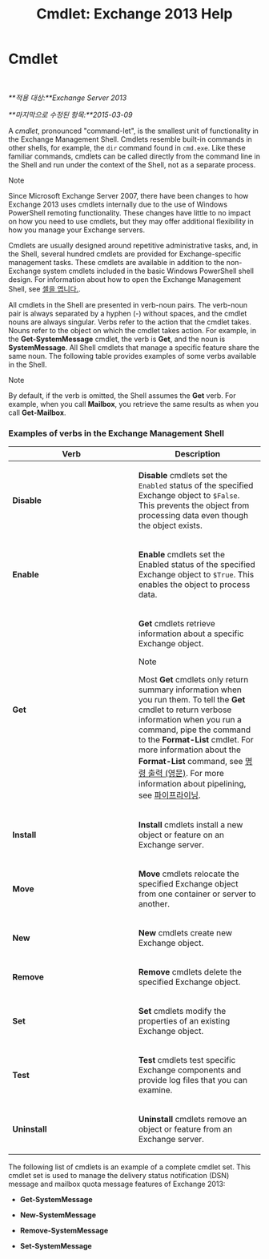 ﻿---
title: 'Cmdlet: Exchange 2013 Help'
TOCTitle: Cmdlet
ms:assetid: 1d741dea-1eb8-4909-850f-63d4efaa1a32
ms:mtpsurl: https://technet.microsoft.com/ko-kr/library/Aa996589(v=EXCHG.150)
ms:contentKeyID: 50482648
ms.date: 04/05/2018
mtps_version: v=EXCHG.150
ms.translationtype: HT
---

# Cmdlet

 

_**적용 대상:**Exchange Server 2013_

_**마지막으로 수정된 항목:**2015-03-09_

A *cmdlet*, pronounced "command-let", is the smallest unit of functionality in the Exchange Management Shell. Cmdlets resemble built-in commands in other shells, for example, the `dir` command found in `cmd.exe`. Like these familiar commands, cmdlets can be called directly from the command line in the Shell and run under the context of the Shell, not as a separate process.


> [!NOTE]
> Since Microsoft Exchange Server 2007, there have been changes to how Exchange 2013 uses cmdlets internally due to the use of Windows PowerShell remoting functionality. These changes have little to no impact on how you need to use cmdlets, but they may offer additional flexibility in how you manage your Exchange servers.



Cmdlets are usually designed around repetitive administrative tasks, and, in the Shell, several hundred cmdlets are provided for Exchange-specific management tasks. These cmdlets are available in addition to the non-Exchange system cmdlets included in the basic Windows PowerShell shell design. For information about how to open the Exchange Management Shell, see [셸을 엽니다.](https://technet.microsoft.com/ko-kr/library/dd638134\(v=exchg.150\)).

All cmdlets in the Shell are presented in verb-noun pairs. The verb-noun pair is always separated by a hyphen (-) without spaces, and the cmdlet nouns are always singular. Verbs refer to the action that the cmdlet takes. Nouns refer to the object on which the cmdlet takes action. For example, in the **Get-SystemMessage** cmdlet, the verb is **Get**, and the noun is **SystemMessage**. All Shell cmdlets that manage a specific feature share the same noun. The following table provides examples of some verbs available in the Shell.


> [!NOTE]
> By default, if the verb is omitted, the Shell assumes the <STRONG>Get</STRONG> verb. For example, when you call <STRONG>Mailbox</STRONG>, you retrieve the same results as when you call <STRONG>Get-Mailbox</STRONG>.



### Examples of verbs in the Exchange Management Shell

<table>
<colgroup>
<col style="width: 50%" />
<col style="width: 50%" />
</colgroup>
<thead>
<tr class="header">
<th>Verb</th>
<th>Description</th>
</tr>
</thead>
<tbody>
<tr class="odd">
<td><p><strong>Disable</strong></p></td>
<td><p><strong>Disable</strong> cmdlets set the <code>Enabled</code> status of the specified Exchange object to <code>$False</code>. This prevents the object from processing data even though the object exists.</p></td>
</tr>
<tr class="even">
<td><p><strong>Enable</strong></p></td>
<td><p><strong>Enable</strong> cmdlets set the Enabled status of the specified Exchange object to <code>$True</code>. This enables the object to process data.</p></td>
</tr>
<tr class="odd">
<td><p><strong>Get</strong></p></td>
<td><p><strong>Get</strong> cmdlets retrieve information about a specific Exchange object.</p>

> [!NOTE]
> Most <STRONG>Get</STRONG> cmdlets only return summary information when you run them. To tell the <STRONG>Get</STRONG> cmdlet to return verbose information when you run a command, pipe the command to the <STRONG>Format-List</STRONG> cmdlet. For more information about the <STRONG>Format-List</STRONG> command, see <A href="working-with-command-output-exchange-2013-help.md">명령 출력 (영문)</A>. For more information about pipelining, see <A href="https://technet.microsoft.com/ko-kr/library/aa998260(v=exchg.150)">파이프라이닝</A>.


</td>
</tr>
<tr class="even">
<td><p><strong>Install</strong></p></td>
<td><p><strong>Install</strong> cmdlets install a new object or feature on an Exchange server.</p></td>
</tr>
<tr class="odd">
<td><p><strong>Move</strong></p></td>
<td><p><strong>Move</strong> cmdlets relocate the specified Exchange object from one container or server to another.</p></td>
</tr>
<tr class="even">
<td><p><strong>New</strong></p></td>
<td><p><strong>New</strong> cmdlets create new Exchange object.</p></td>
</tr>
<tr class="odd">
<td><p><strong>Remove</strong></p></td>
<td><p><strong>Remove</strong> cmdlets delete the specified Exchange object.</p></td>
</tr>
<tr class="even">
<td><p><strong>Set</strong></p></td>
<td><p><strong>Set</strong> cmdlets modify the properties of an existing Exchange object.</p></td>
</tr>
<tr class="odd">
<td><p><strong>Test</strong></p></td>
<td><p><strong>Test</strong> cmdlets test specific Exchange components and provide log files that you can examine.</p></td>
</tr>
<tr class="even">
<td><p><strong>Uninstall</strong></p></td>
<td><p><strong>Uninstall</strong> cmdlets remove an object or feature from an Exchange server.</p></td>
</tr>
</tbody>
</table>


The following list of cmdlets is an example of a complete cmdlet set. This cmdlet set is used to manage the delivery status notification (DSN) message and mailbox quota message features of Exchange 2013:

  - **Get-SystemMessage**

  - **New-SystemMessage**

  - **Remove-SystemMessage**

  - **Set-SystemMessage**

